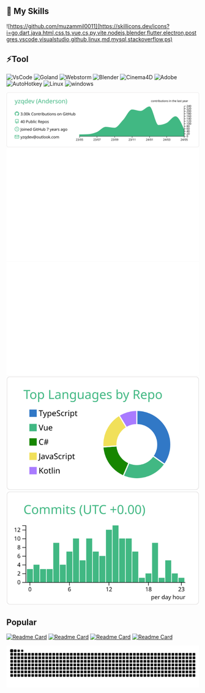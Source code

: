 ## 🎍 My Skills

![https://github.com/muzammil0011](https://skillicons.dev/icons?i=go,dart,java,html,css,ts,vue,cs,py,vite,nodejs,blender,flutter,electron,postgres,vscode,visualstudio,github,linux,md,mysql,stackoverflow,ps)
<!-- ![Go](https://img.shields.io/badge/-Go-black?style=flat-square&logo=go)
![Dart](https://img.shields.io/badge/-dart-black?style=flat-square&logo=dart)
![Vue.js](https://img.shields.io/badge/-Vue.js-%232c3e50?style=flat-square&logo=Vue.js)
![Java](https://img.shields.io/badge/-java-black?style=flat-square&logo=java)
![Csharp](https://img.shields.io/badge/-Csharp-black?style=flat-square&logo=csharp&logoColor=FFFFFF)
![Python](https://img.shields.io/badge/-Python-black?style=flat-square&logo=Python)
![TypeScript](https://img.shields.io/badge/-Typescript-black?style=flat-square&logo=typescript&logoColor=FFFFFF)
![Vite](https://img.shields.io/badge/-Vite-646CFF?style=flat-square&logo=Vite&logoColor=white) -->

## ⚡Tool

![VsCode](https://img.shields.io/badge/-VSCode-007acc?style=flat-square&logo=Visual%20Studio%20Code&logoColor=white)
![Goland](https://img.shields.io/badge/-Goland-28c19b?style=flat-square&logo=goland&logoColor=FFFFFF)
![Webstorm](https://img.shields.io/badge/-Webstorm-000000?style=flat-square&logo=webstorm&logoColor=FFFFFF)
![Blender](https://img.shields.io/badge/-Blender-F5792A?style=flat-square&logo=blender&logoColor=FFFFFF)
![Cinema4D](https://img.shields.io/badge/-Cinema4D-011A6A?style=flat-square&logo=Cinema4D)
![Adobe](https://img.shields.io/badge/-Adobe-FF0000?style=flat-square&logo=Adobe)
![AutoHotkey](https://img.shields.io/badge/-AutoHotkey-334455?style=flat-square&logo=AutoHotkey&logoColor=FFFFFF)
![Linux](https://img.shields.io/badge/-LinuxMint-8ec76f?style=flat-square&logo=linuxmint&logoColor=FFFFFF)
![windows](https://img.shields.io/badge/Windows-10-2376bc?style=flat-square&logo=windows&logoColor=ffffff)

![](https://raw.githubusercontent.com/yzqdev/yzqdev/main/profile-summary-card-output/vue/0-profile-details.svg)
![](https://raw.githubusercontent.com/yzqdev/github-stats/master/generated/overview.svg)
![](https://raw.githubusercontent.com/yzqdev/github-stats/master/generated/languages.svg)
![](https://raw.githubusercontent.com/yzqdev/yzqdev/main/profile-summary-card-output/vue/1-repos-per-language.svg)  ![](https://raw.githubusercontent.com/yzqdev/yzqdev/main/profile-summary-card-output/vue/4-productive-time.svg)

## Popular

[![Readme Card](https://github-readme-stats.vercel.app/api/pin/?username=softwebtuts&repo=bloggerpack)](https://github.com/element-plus/element-plus)
[![Readme Card](https://github-readme-stats.vercel.app/api/pin/?username=wailsapp&repo=wails)](https://github.com/wailsapp/wails)
[![Readme Card](https://github-readme-stats.vercel.app/api/pin/?username=flutter&repo=flutter)](https://github.com/flutter/flutter)
[![Readme Card](https://github-readme-stats.vercel.app/api/pin/?username=vueuse&repo=vueuse)](https://github.com/vueuse/vueuse)

![snake](https://raw.githubusercontent.com/yzqdev/yzqdev/output/github-contribution-grid-snake.svg)
